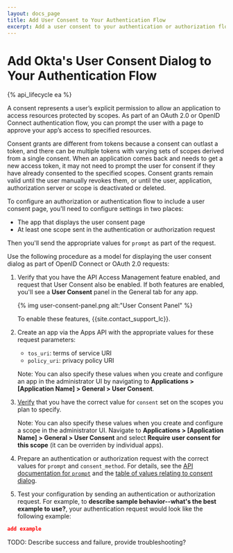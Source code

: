 ```yaml
---
layout: docs_page
title: Add User Consent to Your Authentication Flow
excerpt: Add a user consent to your authentication or authorization flow
---
```

# Add Okta's User Consent Dialog to Your Authentication Flow

{% api_lifecycle ea %}

A consent represents a user’s explicit permission to allow an application to access resources protected by scopes. As part of an OAuth 2.0 or OpenID Connect authentication flow, you can prompt the user with a page to approve your app’s access to specified resources.

Consent grants are different from tokens because a consent can outlast a token, and there can be multiple tokens with varying sets of scopes derived from a single consent. When an application comes back and needs to get a new access token, it may not need to prompt the user for consent if they have already consented to the specified scopes. Consent grants remain valid until the user manually revokes them, or until the user, application, authorization server or scope is deactivated or deleted.

To configure an authorization or authentication flow to include a user consent page, you'll need to configure settings in two places:

* The app that displays the user consent page
* At least one scope sent in the authentication or authorization request

Then you'll send the appropriate values for `prompt` as part of the request.

Use the following procedure as a model for displaying the user consent dialog as part of OpenID Connect or OAuth 2.0 requests:

1. Verify that you have the API Access Management feature enabled, and request that User Consent also be enabled. If both features are enabled, you'll see a **User Consent** panel in the General tab for any app.

    {% img user-consent-panel.png alt:"User Consent Panel" %}

    To enable these features, {{site.contact_support_lc}}.

2. Create an app via the Apps API with the appropriate values for these request parameters:
    * `tos_uri`: terms of service URI
    * `policy_uri`: privacy policy URI

    Note: You can also specify these values when you create and configure an app in the administrator UI by navigating to **Applications > [Application Name] > General > User Consent**.

3. [Verify](/docs/api/resources/authorization-servers#create-a-scope) that you have the correct value for `consent` set on the scopes you plan to specify.

    Note: You can also specify these values when you create and configure a scope in the administrator UI. Navigate to **Applications > [Application Name] > General > User Consent** and select **Require user consent for this scope** (it can be overriden by individual apps). 

4. Prepare an authentication or authorization request with the correct values for `prompt` and `consent_method`. For details, see the [API documentation for `prompt`](/docs/api/resources/oidc#parameter-details) and the [table of values relating to consent dialog](/docs/api/resources/apps#settings-7).

5. Test your configuration by sending an authentication or authorization request. For example, to **describe sample behavior--what's the best example to use?**, your authentication request would look like the following example:

```json
add example
```
TODO: Describe success and failure, provide troubleshooting?